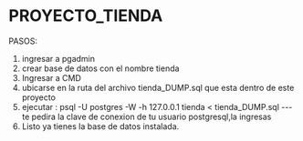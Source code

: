 # PROYECTO_TIENDA

PASOS:
1. ingresar a pgadmin
2. crear base de datos con el nombre tienda
3. Ingresar a CMD
4. ubicarse en la ruta del archivo tienda_DUMP.sql que esta dentro de este proyecto
5. ejecutar :  psql -U postgres -W -h 127.0.0.1 tienda < tienda_DUMP.sql
---te pedira la clave de conexion de tu usuario postgresql,la ingresas
6. Listo ya tienes la base de datos instalada.


